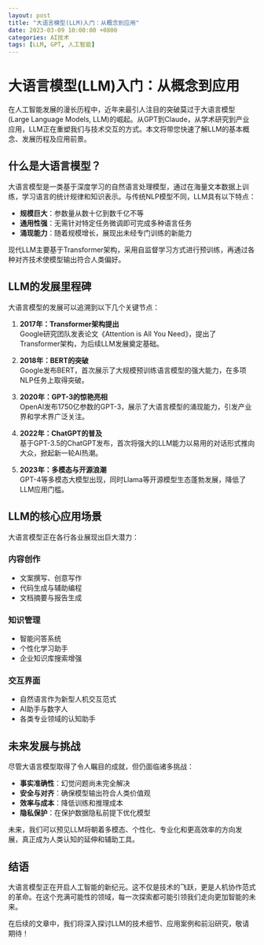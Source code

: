 ```yaml
---
layout: post
title: "大语言模型(LLM)入门：从概念到应用"
date: 2023-03-09 10:00:00 +0800
categories: AI技术
tags: [LLM, GPT, 人工智能]
---
```


# 大语言模型(LLM)入门：从概念到应用

在人工智能发展的漫长历程中，近年来最引人注目的突破莫过于大语言模型(Large Language Models, LLM)的崛起。从GPT到Claude，从学术研究到产业应用，LLM正在重塑我们与技术交互的方式。本文将带您快速了解LLM的基本概念、发展历程及应用前景。

## 什么是大语言模型？

大语言模型是一类基于深度学习的自然语言处理模型，通过在海量文本数据上训练，学习语言的统计规律和知识表示。与传统NLP模型不同，LLM具有以下特点：

- **规模巨大**：参数量从数十亿到数千亿不等
- **通用性强**：无需针对特定任务微调即可完成多种语言任务
- **涌现能力**：随着规模增长，展现出未经专门训练的新能力

现代LLM主要基于Transformer架构，采用自监督学习方式进行预训练，再通过各种对齐技术使模型输出符合人类偏好。

## LLM的发展里程碑

大语言模型的发展可以追溯到以下几个关键节点：

1. **2017年：Transformer架构提出**  
   Google研究团队发表论文《Attention is All You Need》，提出了Transformer架构，为后续LLM发展奠定基础。

2. **2018年：BERT的突破**  
   Google发布BERT，首次展示了大规模预训练语言模型的强大能力，在多项NLP任务上取得突破。

3. **2020年：GPT-3的惊艳亮相**  
   OpenAI发布1750亿参数的GPT-3，展示了大语言模型的涌现能力，引发产业界和学术界广泛关注。

4. **2022年：ChatGPT的普及**  
   基于GPT-3.5的ChatGPT发布，首次将强大的LLM能力以易用的对话形式推向大众，掀起新一轮AI热潮。

5. **2023年：多模态与开源浪潮**  
   GPT-4等多模态大模型出现，同时Llama等开源模型生态蓬勃发展，降低了LLM应用门槛。

## LLM的核心应用场景

大语言模型正在各行各业展现出巨大潜力：

### 内容创作
- 文案撰写、创意写作
- 代码生成与辅助编程
- 文档摘要与报告生成

### 知识管理
- 智能问答系统
- 个性化学习助手
- 企业知识库搜索增强

### 交互界面
- 自然语言作为新型人机交互范式
- AI助手与数字人
- 各类专业领域的认知助手

## 未来发展与挑战

尽管大语言模型取得了令人瞩目的成就，但仍面临诸多挑战：

- **事实准确性**：幻觉问题尚未完全解决
- **安全与对齐**：确保模型输出符合人类价值观
- **效率与成本**：降低训练和推理成本
- **隐私保护**：在保护数据隐私前提下优化模型

未来，我们可以预见LLM将朝着多模态、个性化、专业化和更高效率的方向发展，真正成为人类认知的延伸和辅助工具。

## 结语

大语言模型正在开启人工智能的新纪元。这不仅是技术的飞跃，更是人机协作范式的革命。在这个充满可能性的领域，每一次探索都可能引领我们走向更加智能的未来。

在后续的文章中，我们将深入探讨LLM的技术细节、应用案例和前沿研究，敬请期待！ 
